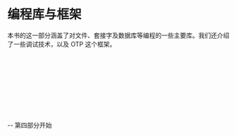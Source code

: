 # 编程库与框架


本书的这一部分涵盖了对文件、套接字及数据库等编程的一些主要库。我们还介绍了一些调试技术，以及 OTP 这个框架。

<br />
<br />
<br />
<br />
<br />
<br />
<br />
<br />








-- 第四部分开始

